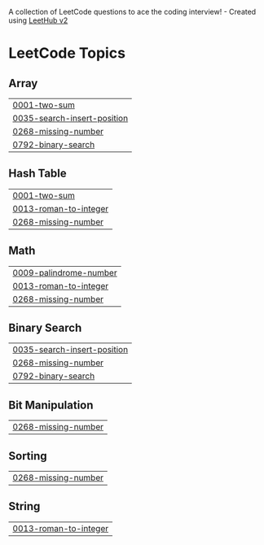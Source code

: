 A collection of LeetCode questions to ace the coding interview! - Created using [LeetHub v2](https://github.com/arunbhardwaj/LeetHub-2.0)
<!---LeetCode Topics Start-->
# LeetCode Topics
## Array
|  |
| ------- |
| [0001-two-sum](https://github.com/UtkarshTrivedi06/LeetCode/tree/master/0001-two-sum) |
| [0035-search-insert-position](https://github.com/UtkarshTrivedi06/LeetCode/tree/master/0035-search-insert-position) |
| [0268-missing-number](https://github.com/UtkarshTrivedi06/LeetCode/tree/master/0268-missing-number) |
| [0792-binary-search](https://github.com/UtkarshTrivedi06/LeetCode/tree/master/0792-binary-search) |
## Hash Table
|  |
| ------- |
| [0001-two-sum](https://github.com/UtkarshTrivedi06/LeetCode/tree/master/0001-two-sum) |
| [0013-roman-to-integer](https://github.com/UtkarshTrivedi06/LeetCode/tree/master/0013-roman-to-integer) |
| [0268-missing-number](https://github.com/UtkarshTrivedi06/LeetCode/tree/master/0268-missing-number) |
## Math
|  |
| ------- |
| [0009-palindrome-number](https://github.com/UtkarshTrivedi06/LeetCode/tree/master/0009-palindrome-number) |
| [0013-roman-to-integer](https://github.com/UtkarshTrivedi06/LeetCode/tree/master/0013-roman-to-integer) |
| [0268-missing-number](https://github.com/UtkarshTrivedi06/LeetCode/tree/master/0268-missing-number) |
## Binary Search
|  |
| ------- |
| [0035-search-insert-position](https://github.com/UtkarshTrivedi06/LeetCode/tree/master/0035-search-insert-position) |
| [0268-missing-number](https://github.com/UtkarshTrivedi06/LeetCode/tree/master/0268-missing-number) |
| [0792-binary-search](https://github.com/UtkarshTrivedi06/LeetCode/tree/master/0792-binary-search) |
## Bit Manipulation
|  |
| ------- |
| [0268-missing-number](https://github.com/UtkarshTrivedi06/LeetCode/tree/master/0268-missing-number) |
## Sorting
|  |
| ------- |
| [0268-missing-number](https://github.com/UtkarshTrivedi06/LeetCode/tree/master/0268-missing-number) |
## String
|  |
| ------- |
| [0013-roman-to-integer](https://github.com/UtkarshTrivedi06/LeetCode/tree/master/0013-roman-to-integer) |
<!---LeetCode Topics End-->